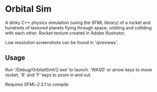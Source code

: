 # Orbital Sim
A dinky C++ physics simulation (using the SFML library) of a rocket and hundreds of textured planets flying through space, orbiting and colliding with each other. Rocket texture created in Adobe Illustrator.

Low resolution screenshots can be found in '/previews'.

## Usage
Run '/Debug/OrbitalSimV2.exe' to launch.
'WASD' or arrow keys to move rocket, 'R' and 'F' keys to zoom in and out.

Requires SFML-2.3.1 to compile.
